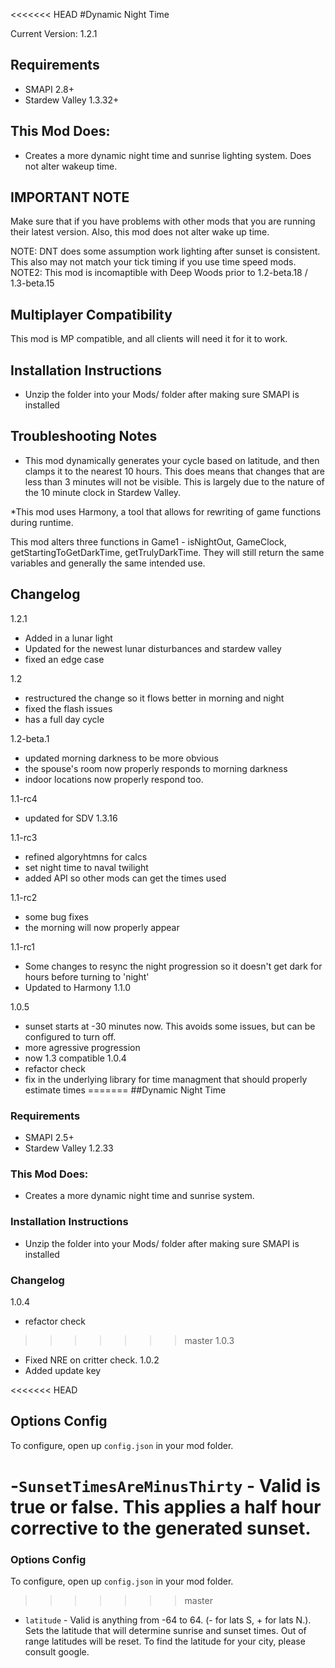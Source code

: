 <<<<<<< HEAD
﻿#Dynamic Night Time

Current Version: 1.2.1

## Requirements
- SMAPI 2.8+
- Stardew Valley 1.3.32+

## This Mod Does:
- Creates a more dynamic night time and sunrise lighting system. Does not alter wakeup time.


## IMPORTANT NOTE

Make sure that if you have problems with other mods that you are running their latest version.  Also, this mod does not alter wake up time. 

NOTE: DNT does some assumption work lighting after sunset is consistent. This also may not match your tick timing if you use time speed mods.
NOTE2: This mod is incomaptible with Deep Woods prior to 1.2-beta.18 / 1.3-beta.15

## Multiplayer Compatibility
This mod is MP compatible, and all clients will need it for it to work.

## Installation Instructions
- Unzip the folder into your Mods/ folder after making sure SMAPI is installed

## Troubleshooting Notes

* This mod dynamically generates your cycle based on latitude, and then clamps it to the nearest 10  hours. This does means that changes that are less than 3 minutes will not be visible. This is largely due to the nature of the 10 minute clock in Stardew Valley.

*This mod uses Harmony, a tool that allows for rewriting of game functions during runtime.

This mod alters three functions in Game1 - isNightOut, GameClock, getStartingToGetDarkTime, getTrulyDarkTime. They will still return the same variables and generally the same intended use.

## Changelog
1.2.1
 - Added in a lunar light
 - Updated for the newest lunar disturbances and stardew valley
 - fixed an edge case

1.2 
 - restructured the change so it flows better in morning and night
 - fixed the flash issues
 - has a full day cycle

1.2-beta.1
 - updated morning darkness to be more obvious
 - the spouse's room now properly responds to morning darkness
 - indoor locations now properly respond too.

1.1-rc4
 - updated for SDV 1.3.16

1.1-rc3
 - refined algoryhtmns for calcs
 - set night time to naval twilight
 - added API so other mods can get the times used

1.1-rc2
 - some bug fixes
 - the morning will now properly appear

1.1-rc1
- Some changes to resync the night progression so it doesn't get dark for hours before turning to 'night'
- Updated to Harmony 1.1.0

1.0.5
 - sunset starts at -30 minutes now. This avoids some issues, but can be configured to turn off.
 - more agressive progression
 - now 1.3 compatible
1.0.4
 - refactor check
 - fix in the underlying library for time managment that should properly estimate times
=======
﻿##Dynamic Night Time

### Requirements
- SMAPI 2.5+
- Stardew Valley 1.2.33

### This Mod Does:
- Creates a more dynamic night time and sunrise system.

### Installation Instructions
- Unzip the folder into your Mods/ folder after making sure SMAPI is installed

### Changelog
1.0.4
 - refactor check
>>>>>>> master
1.0.3
 - Fixed NRE on critter check.
1.0.2
 - Added update key

<<<<<<< HEAD
## Options Config
To configure, open up `config.json` in your mod folder.

-`SunsetTimesAreMinusThirty` - Valid is true or false. This applies a half hour corrective to the generated sunset.
=======
### Options Config
To configure, open up `config.json` in your mod folder.

>>>>>>> master

- `latitude` - Valid is anything from -64 to 64. (- for lats S, + for lats N.). Sets the latitude that will determine sunrise and sunset times. Out of range latitudes will be reset. To find the latitude for your city, please consult google.